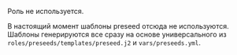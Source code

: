 Роль не используется.

В настоящий момент шаблоны preseed отсюда не используются. Шаблоны генерируются все сразу на основе универсального из `roles/preseeds/templates/preseed.j2` и `vars/preseeds.yml`.
